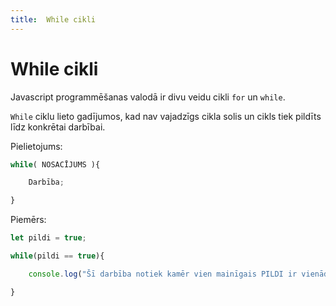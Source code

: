 ```yaml
---
title:  While cikli
---
```


# While cikli

Javascript programmēšanas valodā ir divu veidu cikli `for` un `while`.

`While` ciklu lieto gadījumos, kad nav vajadzīgs cikla solis un cikls tiek pildīts līdz konkrētai darbībai.

Pielietojums:
~~~js
while( NOSACĪJUMS ){

    Darbība;

}
~~~
Piemērs:

~~~js 
let pildi = true;

while(pildi == true){

    console.log("Šī darbība notiek kamēr vien mainīgais PILDI ir vienāds ar TRUE");

}
~~~